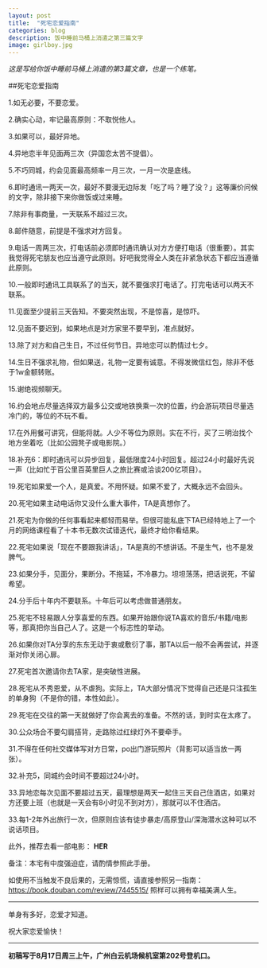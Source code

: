 ```yaml
---
layout: post
title:  "死宅恋爱指南"
categories: blog
description: 饭中睡前马桶上消遣之第三篇文字
image: girlboy.jpg
---
```




*这是写给你饭中睡前马桶上消遣的第3篇文章，也是一个练笔。*

##死宅恋爱指南

1.如无必要，不要恋爱。

2.确实心动，牢记最高原则：不取悦他人。

3.如果可以，最好异地。

4.异地恋半年见面两三次（异国恋太苦不提倡）。

5.不巧同城，约会见面最高频率一月三次，一月一次是底线。

6.即时通讯一两天一次，最好不要漫无边际发「吃了吗？睡了没？」这等廉价问候的文字，除非接下来你做饭或过来睡。

7.除非有事商量，一天联系不超过三次。

8.邮件随意，前提是不强求对方回复。

9.电话一周两三次，打电话前必须即时通讯确认对方方便打电话（很重要）。其实我觉得死宅朋友也应当遵守此原则。好吧我觉得全人类在非紧急状态下都应当遵循此原则。

10.一般即时通讯工具联系了的当天，就不要强求打电话了。打完电话可以两天不联系。

11.见面至少提前三天告知。不要突然出现，不是惊喜，是惊吓。

12.见面不要迟到，如果地点是对方家里不要早到，准点就好。

13.除了对方和自己生日，不过任何节日。异地恋可以酌情过七夕。

14.生日不强求礼物，但如果送，礼物一定要有诚意。不得发微信红包，除非不低于1w金额转账。

15.谢绝视频聊天。

16.约会地点尽量选择双方最多公交或地铁换乘一次的位置，约会游玩项目尽量选冷门的，等位的不玩不看。

17.在外用餐可讲究，但能将就。人少不等位为原则。实在不行，买了三明治找个地方坐着吃（比如公园凳子或电影院。）

18.补充6：即时通讯可以异步回复，最低限度24小时回复。超过24小时最好先说一声（比如忙于百公里百英里巨人之旅比赛或洽谈200亿项目）。

19.死宅如果爱一个人，是真爱。不用怀疑。如果不爱了，大概永远不会回头。

20.死宅如果主动电话你又没什么重大事件，TA是真想你了。

21.死宅为你做的任何事看起来都轻而易举。但很可能私底下TA已经特地上了一个月的网络课程看了十本书无数次试错迭代，最终才给你看结果。

22.死宅如果说「现在不要跟我讲话」，TA是真的不想讲话。不是生气，也不是发脾气。

23.如果分手，见面分，果断分。不拖延，不冷暴力。坦坦荡荡，把话说死，不留希望。

24.分手后十年内不要联系。十年后可以考虑做普通朋友。

25.死宅不轻易跟人分享喜爱的东西。如果开始跟你说TA喜欢的音乐/书籍/电影等，那真把你当自己人了。这是一个标志性的举动。

26.如果你对TA分享的东东无动于衷或敷衍了事，那TA以后一般不会再尝试，并逐渐对你关闭心扉。

27.死宅首次邀请你去TA家，是突破性进展。

28.死宅从不秀恩爱，从不虐狗。实际上，TA大部分情况下觉得自己还是只注孤生的单身狗（不是你的错，本性如此）。

29.死宅在交往的第一天就做好了你会离去的准备。不然的话，到时实在太疼了。

30.公众场合不要勾肩搭背，走路除过红绿灯外不要牵手。

31.不得在任何社交媒体写对方日常，po出门游玩照片（背影可以适当放一两张）。

32.补充5，同城约会时间不要超过24小时。

33.异地恋每次见面不要超过五天，最理想是两天一起住三天自己住酒店，如果对方还要上班（也就是一天会有8小时见不到对方），那就可以不住酒店。

33.每1-2年外出旅行一次，但原则应该有徒步暴走/高原登山/深海潜水这种可以不说话项目。


此外，推荐去看一部电影： **HER**

备注：本宅有中度强迫症，请酌情参照此手册。

如使用不当触发不良后果的，无需惊慌，请直接参照另一指南：https://book.douban.com/review/7445515/ 照样可以拥有幸福美满人生。

----

单身有多好，恋爱才知道。

祝大家恋爱愉快！

---


**初稿写于8月17日周三上午，广州白云机场候机室第202号登机口。**




